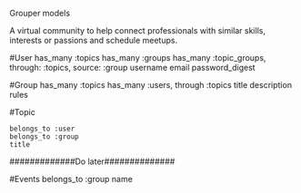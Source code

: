 Grouper models

A virtual community to help connect professionals with similar skills, interests or passions and schedule meetups.

#User
    has_many :topics
    has_many :groups
    has_many :topic_groups, through: :topics, source: :group
    username
    email
    password_digest

#Group
    has_many :topics
    has_many :users, through :topics
    title
    description
    rules


#Topic

    belongs_to :user
    belongs_to :group
    title


#############Do later##############

#Events
    belongs_to :group
    name
